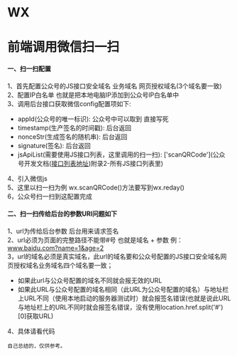 # WX
# 前端调用微信扫一扫
#### 一、扫一扫配置
1、首先配置公众号的JS接口安全域名 业务域名 网页授权域名(3个域名要一致) <br/>
2、配置IP白名单 也就是把本地电脑IP添加到公众号IP白名单中 <br/>
3、调用后台接口获取微信config配置项如下: <br/>
* appId(公众号的唯一标识): 公众号中可以取到 直接写死 <br/>
* timestamp(生产签名的时间戳): 后台返回 <br/>
* nonceStr(生成签名的随机串): 后台返回 <br/>
* signature(签名): 后台返回 <br/>
* jsApiList(需要使用JS接口列表，这里调用的扫一扫): ['scanQRCode'](公众号开发文档(<a  href="https://developers.weixin.qq.com/doc/offiaccount/OA_Web_Apps/JS-SDK.html#%E9%99%84%E5%BD%951-JS-SDK%E4%BD%BF%E7%94%A8%E6%9D%83%E9%99%90%E7%AD%BE%E5%90%8D%E7%AE%97%E6%B3%95">接口列表地址<a/>)附录2-所有JS接口列表里) <br/>

4、引入微信js<script src="https://res.wx.qq.com/open/js/jweixin-1.2.0.js"></script> <br/>
5、这里以扫一扫为例 wx.scanQRCode()方法要写到wx.reday() <br/>
6，公众号扫一扫到这配置完成
#### 二、扫一扫传给后台的参数URl问题如下
1、url为传给后台参数 后台用来请求签名 <br/>
2、url必须为页面的完整路径不能带#号 也就是域名 + 参数 例：www.baidu.com?name=1&age=2 <br/>
3，url的域名必须是真实域名，此url的域名要和公众号配置的JS接口安全域名网页授权域名业务域名四个域名要一致；<br/>
* 如果此url与公众号配置的域名不同就会报无效的URL<br/>
* 如果此URL与公众号配置的域名相同（此URL为公众号配置的域名）与地址栏上URL不同（使用本地启动的服务器测试时）就会报签名错误(也就是说此URL与地址栏上的URL不同时就会报签名错误，没有使用location.href.split('#')[0]获取URL) <br/>

4、具体请看代码 <br/>


`自己总结的，仅供参考。`
